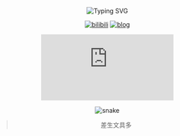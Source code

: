 <div align=center>

![Typing SVG](https://readme-typing-svg.herokuapp.com?&user=xbcen&font=LXGW+WenKai+TC&duration=6000&pause=1500&color=0080FF&center=true&lines=一只X;South_Stars)

[![bilibili](https://img.shields.io/badge/B站-South_Stars-00aeec)](https://blog.sstars.dpdns.org)
[![blog](https://img.shields.io/badge/Blog-Algodoo-orange)](https://blog.sstars.dpdns.org/blog)

![stats](https://github-readme-streak-stats.herokuapp.com/demo/preview.php?user=xbcen&hide_border=true&border_radius=10&locale=zh_Hans&date_format=%5BY/%5Dn/j&theme=tokyonight)

![snake](https://githubusercontent.zohan.tech/snk.svg?user=xbcen&repo=xbcen&branch=output&path=github-contribution-grid-snake.svg#gh-light-mode-only)

>差生文具多
</div>

